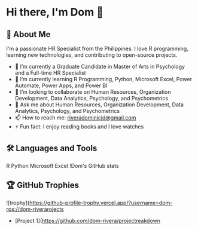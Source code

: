 # Hi there, I'm Dom 👋

## 🚀 About Me
I'm a passionate HR Specialist from the Philippines. I love R programming, learning new technologies, and contributing to open-source projects.

- 🔭 I’m currently a Graduate Candidate in Master of Arts in Psychology and a Full-time HR Specialist
- 🌱 I’m currently learning R Programming, Python, Microsoft Excel, Power Automate, Power Apps, and Power BI
- 👯 I’m looking to collaborate on Human Resources, Organization Development, Data Analytics, Psychology, and Psychometrics
- 💬 Ask me about Human Resources, Organization Development, Data Analytics, Psychology, and Psychometrics
- 📫 How to reach me: riveradominicjd@gmail.com
- ⚡ Fun fact: I enjoy reading books and I love watches

## 🛠️ Languages and Tools
R
Python
Microsoft Excel
!Dom's GitHub stats

## 🏆 GitHub Trophies
![trophy](https://github-profile-trophy.vercel.app/?username=dom-rps://dom-riverarojects
- [Project 1](https://github.com/dom-rivera/projectreakdown
<!--```text
R Programming   10 hrs 30 mins ████████████████░░░░░░░░░   64.00 %
Python          3 hrs 20 mins  █████▒░░░░░░░░░░░░░░░░░░░   20.00 %
Other           2 hrs          ███░░░░░░░░░░░░░░░░░░░░░░   12.00 %
Microsoft Excel 40 mins        ▓░░░░░░░░░░░░░░░░░░░░░░░░   4.00 %
